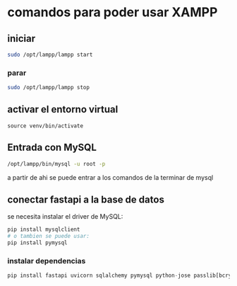 # comandos para poder usar XAMPP

## iniciar 
```bash
sudo /opt/lampp/lampp start
```

### parar
```bash
sudo /opt/lampp/lampp stop
```

## activar el entorno virtual
```Zbash
source venv/bin/activate
```

## Entrada con MySQL
```bash
/opt/lampp/bin/mysql -u root -p
```
a partir de ahi se puede entrar a los comandos de la terminar de mysql

## conectar fastapi a la base de datos
se necesita instalar el driver de MySQL:
```bash
pip install mysqlclient
# o tambien se puede usar:
pip install pymysql
```

### instalar dependencias
```python
pip install fastapi uvicorn sqlalchemy pymysql python-jose passlib[bcrypt] pydantic
```